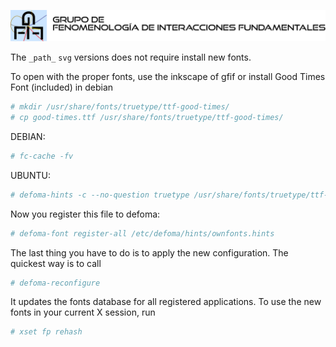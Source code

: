 [![gfif_path.svg](gfif_path.svg)](./gfif_path.svg)

The `_path_` `svg` versions does not require install new fonts.

To open with the proper fonts, use the inkscape of gfif or
install Good Times Font (included) in debian

```bash
# mkdir /usr/share/fonts/truetype/ttf-good-times/
# cp good-times.ttf /usr/share/fonts/truetype/ttf-good-times/
```

DEBIAN:
```bash
# fc-cache -fv
```

UBUNTU:

```bash
# defoma-hints -c --no-question truetype /usr/share/fonts/truetype/ttf-good-times/* > /etc/defoma/hints/ownfonts.hints
```

Now you register this file to defoma:

```bash
# defoma-font register-all /etc/defoma/hints/ownfonts.hints 
```

The last thing you have to do is to apply the new configuration. The quickest way is to call

```bash
# defoma-reconfigure
```

It updates the fonts database for all registered applications. To use the new fonts in your current X session, run

```bash
# xset fp rehash
```
